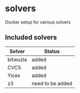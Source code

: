 # solvers
Docker setup for various solvers

## Included solvers

| Solver   | Status |
|----------|--------|
| bitwuzla | added  |
| CVC5     | added  |
| Yices    | added  |
| z3       | need to be added |
